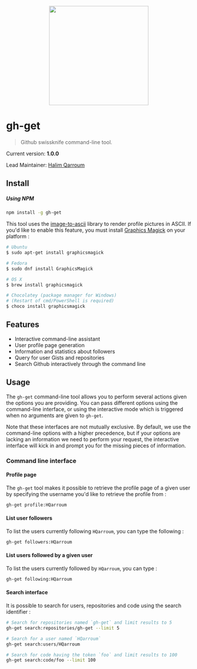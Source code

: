 <p align="center">
 <img width="270" src="https://octodex.github.com/images/inspectocat.jpg" />
</p>

# gh-get
> Github swissknife command-line tool.

Current version: **1.0.0**

Lead Maintainer: [Halim Qarroum](mailto:hqm.post@gmail.com)

## Install

##### Using NPM

```bash
npm install -g gh-get
```

This tool uses the [image-to-ascii](https://github.com/IonicaBizau/image-to-ascii) library to render profile pictures in ASCII. If you'd like to enable this feature, you must install [Graphics Magick](http://www.graphicsmagick.org/) on your platform :

```bash
# Ubuntu
$ sudo apt-get install graphicsmagick

# Fedora
$ sudo dnf install GraphicsMagick

# OS X
$ brew install graphicsmagick

# Chocolatey (package manager for Windows)
# (Restart of cmd/PowerShell is required)
$ choco install graphicsmagick
```

## Features

 * Interactive command-line assistant
 * User profile page generation
 * Information and statistics about followers
 * Query for user Gists and repositories
 * Search Github interactively through the command line

## Usage

The `gh-get` command-line tool allows you to perform several actions given the options you are providing. You can pass different options using the command-line interface, or using the interactive mode which is triggered when no arguments are given to `gh-get`.

Note that these interfaces are not mutually exclusive. By default, we use the command-line options with a higher precedence, but if your options are lacking an information we need to perform your request, the interactive interface will kick in and prompt you for the missing pieces of information.

### Command line interface

#### Profile page

The `gh-get` tool makes it possible to retrieve the profile page of a given user by specifying the username you'd like to retrieve the profile from :

```bash
gh-get profile:HQarroum
```

#### List user followers

To list the users currently following ``HQarroum``, you can type the following :

```bash
gh-get followers:HQarroum
```

#### List users followed by a given user

To list the users currently followed by ``HQarroum``, you can type :

```bash
gh-get following:HQarroum
```

#### Search interface

It is possible to search for users, repositories and code using the search identifier :

```bash
# Search for repositories named `gh-get` and limit results to 5
gh-get search:repositories/gh-get --limit 5

# Search for a user named `HQarroum`
gh-get search:users/HQarroum

# Search for code having the token `foo` and limit results to 100
gh-get search:code/foo --limit 100
```


